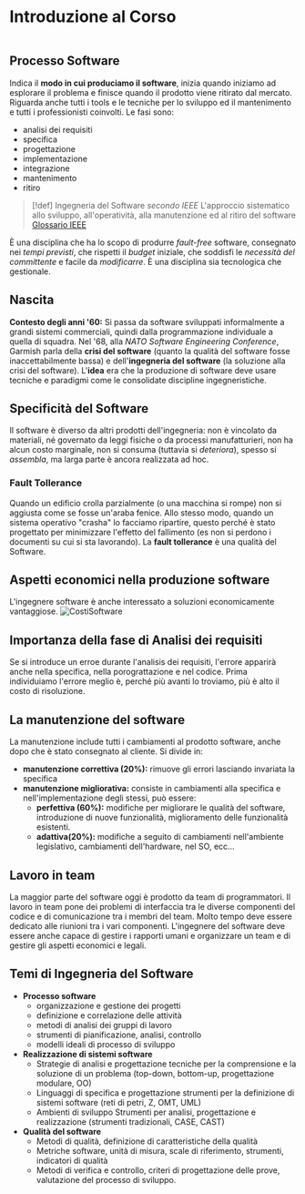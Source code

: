 # Introduzione al Corso
```toc
```
## Processo Software
Indica il **modo in cui produciamo il software**, inizia quando iniziamo ad esplorare il problema e finisce quando il prodotto viene ritirato dal mercato. Riguarda anche tutti i tools e le tecniche per lo sviluppo ed il mantenimento e tutti i professionisti coinvolti. Le fasi sono:
- analisi dei requisiti
- specifica
- progettazione 
- implementazione
- integrazione
- mantenimento
- ritiro
> [!def] Ingegneria del Software *secondo IEEE*
> L'approccio sistematico allo sviluppo, all'operatività, alla manutenzione ed al ritiro del software
> 			[Glossario IEEE](https://www.ieee.org/publications/rights/rights-glossary.html)

È una disciplina che ha lo scopo di produrre *fault-free* software, consegnato nei *tempi previsti*, che rispetti il *budget* iniziale, che soddisfi le *necessità del committente* e facile da *modificarre*. È una disciplina sia tecnologica che gestionale.
## Nascita
**Contesto degli anni '60:** Si passa da software sviluppati informalmente a grandi sistemi commerciali, quindi dalla programmazione individuale a quella di squadra.
Nel '68, alla *NATO Software Engineering Conference*, Garmish parla della **crisi del software** (quanto la qualità del software fosse inaccettabilmente bassa) e dell'**ingegneria del software** (la soluzione alla crisi del software). L'**idea** era che la produzione di software deve usare tecniche e paradigmi come le consolidate discipline ingegneristiche.
## Specificità del Software
Il software è diverso da altri prodotti dell'ingegneria: non è vincolato da materiali, né governato da leggi fisiche o da processi manufatturieri, non ha alcun costo marginale, non si consuma (tuttavia si *deteriora*), spesso si *assembla*, ma larga parte è ancora realizzata ad hoc.
### Fault Tollerance
Quando un edificio crolla parzialmente (o una macchina si rompe) non si aggiusta come se fosse un'araba fenice. Allo stesso modo, quando un sistema operativo "crasha" lo facciamo ripartire, questo perché è stato progettato per minimizzare l'effetto del fallimento (es non si perdono i documenti su cui si sta lavorando). La **fault tollerance** è una qualità del Software.
## Aspetti economici nella produzione software
L'ingegnere software è anche interessato a soluzioni economicamente vantaggiose.
![CostiSoftware](assets/is/costSW.png)
## Importanza della fase di Analisi dei requisiti
Se si introduce un erroe durante l'analisis dei requisiti, l'errore apparirà anche nella specifica, nella porograttazione e nel codice. Prima individuiamo l'errore meglio è, perché più avanti lo troviamo, più è alto il costo di risoluzione.
## La manutenzione del software
La manutenzione include tutti i cambiamenti al prodotto software, anche dopo che è stato consegnato al cliente. Si divide in:
- **manutenzione correttiva (20%):** rimuove gli errori lasciando invariata la specifica
- **manutenzione migliorativa:** consiste in cambiamenti alla specifica e nell'implementazione degli stessi, può essere:
	- **perfettiva (60%):** modifiche per migliorare le qualità del software, introduzione di nuove funzionalità, miglioramento delle funzionalità esistenti.
	- **adattiva(20%):** modifiche a seguito di cambiamenti nell'ambiente legislativo, cambiamenti dell'hardware, nel SO, ecc...
## Lavoro in team
La maggior parte del software oggi è prodotto da team di programmatori. Il lavoro in team pone dei problemi di interfaccia tra le diverse componenti del codice e di comunicazione tra i membri del team. Molto tempo deve essere dedicato alle riunioni tra i vari componenti.
L'ingegnere del software deve essere anche capace di gestire i rapporti umani e organizzare un team e di gestire gli aspetti economici e legali.
## Temi di Ingegneria del Software
- **Processo software**
	- organizzazione e gestione dei progetti
	- definizione e correlazione delle attività
	- metodi di analisi dei gruppi di lavoro
	- strumenti di pianificazione, analisi, controllo
	- modelli ideali di processo di sviluppo
- **Realizzazione di sistemi software**
	- Strategie di analisi e progettazione
		tecniche per la comprensione e la soluzione di un problema (top-down, bottom-up, progettazione modulare, OO)
	- Linguaggi di specifica e progettazione
		strumenti per la definizione di sistemi software (reti di petri, Z, OMT, UML)
	- Ambienti di sviluppo
		Strumenti per analisi, progettazione e realizzazione (strumenti tradizionali, CASE, CAST)
- **Qualità del software**
	- Metodi di qualità, definizione di caratteristiche della qualità
	- Metriche software, unità di misura, scale di riferimento, strumenti, indicatori di qualità
	- Metodi di verifica e controllo, criteri di progettazione delle prove, valutazione del processo di sviluppo.
